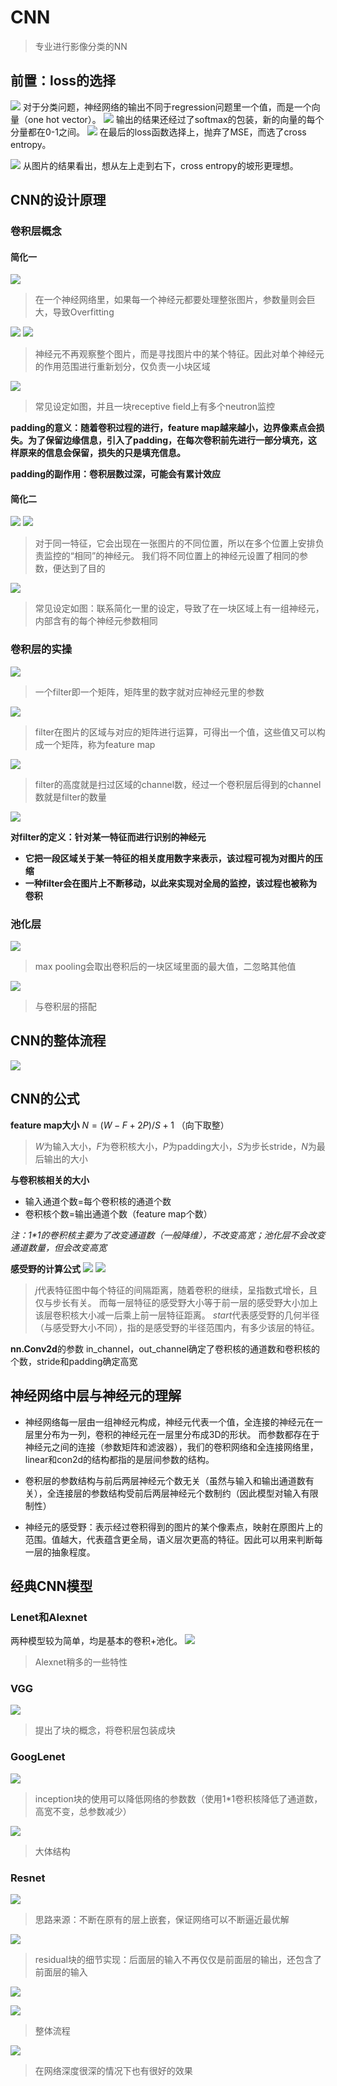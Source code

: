 # CNN
> 专业进行影像分类的NN
## 前置：loss的选择
![](https://raw.githubusercontent.com/vamossaka/mypic/main/Snipaste_2024-03-07_14-12-28.png)
对于分类问题，神经网络的输出不同于regression问题里一个值，而是一个向量（one hot vector）。
![](https://raw.githubusercontent.com/vamossaka/mypic/main/Snipaste_2024-03-07_14-13-48.png)
输出的结果还经过了softmax的包装，新的向量的每个分量都在0-1之间。
![](https://raw.githubusercontent.com/vamossaka/mypic/main/Snipaste_2024-03-07_14-24-15.png)
在最后的loss函数选择上，抛弃了MSE，而选了cross entropy。

![](https://raw.githubusercontent.com/vamossaka/mypic/main/Snipaste_2024-03-07_14-24-58.png)
从图片的结果看出，想从左上走到右下，cross entropy的坡形更理想。
## CNN的设计原理
### 卷积层概念
#### 简化一
![](https://raw.githubusercontent.com/vamossaka/mypic/main/Snipaste_2024-03-07_19-03-35.png)
> 在一个神经网络里，如果每一个神经元都要处理整张图片，参数量则会巨大，导致Overfitting

![](https://raw.githubusercontent.com/vamossaka/mypic/main/Snipaste_2024-03-07_19-07-42.png)
![](https://raw.githubusercontent.com/vamossaka/mypic/main/Snipaste_2024-03-07_18-55-53.png)
> 神经元不再观察整个图片，而是寻找图片中的某个特征。因此对单个神经元的作用范围进行重新划分，仅负责一小块区域

![](https://raw.githubusercontent.com/vamossaka/mypic/main/Snipaste_2024-03-07_18-57-12.png)
> 常见设定如图，并且一块receptive field上有多个neutron监控

**padding的意义：随着卷积过程的进行，feature map越来越小，边界像素点会损失。为了保留边缘信息，引入了padding，在每次卷积前先进行一部分填充，这样原来的信息会保留，损失的只是填充信息。**

**padding的副作用：卷积层数过深，可能会有累计效应**

#### 简化二
![](https://raw.githubusercontent.com/vamossaka/mypic/main/Snipaste_2024-03-07_19-19-12.png)
![](https://raw.githubusercontent.com/vamossaka/mypic/main/Snipaste_2024-03-07_18-59-40.png)
> 对于同一特征，它会出现在一张图片的不同位置，所以在多个位置上安排负责监控的“相同”的神经元。
我们将不同位置上的神经元设置了相同的参数，便达到了目的

![](https://raw.githubusercontent.com/vamossaka/mypic/main/Snipaste_2024-03-07_19-31-19.png)
> 常见设定如图：联系简化一里的设定，导致了在一块区域上有一组神经元，内部含有的每个神经元参数相同



### 卷积层的实操
![](https://raw.githubusercontent.com/vamossaka/mypic/main/Snipaste_2024-03-07_19-54-45.png)
> 一个filter即一个矩阵，矩阵里的数字就对应神经元里的参数

![](https://raw.githubusercontent.com/vamossaka/mypic/main/Snipaste_2024-03-07_19-51-34.png)
> filter在图片的区域与对应的矩阵进行运算，可得出一个值，这些值又可以构成一个矩阵，称为feature map 

![](https://raw.githubusercontent.com/vamossaka/mypic/main/Snipaste_2024-03-07_19-47-59.png)
> filter的高度就是扫过区域的channel数，经过一个卷积层后得到的channel数就是filter的数量

![](https://raw.githubusercontent.com/vamossaka/mypic/main/Snipaste_2024-03-07_19-49-36.png)




**对filter的定义：针对某一特征而进行识别的神经元**
- **它把一段区域关于某一特征的相关度用数字来表示，该过程可视为对图片的压缩**
- **一种filter会在图片上不断移动，以此来实现对全局的监控，该过程也被称为卷积**

### 池化层
![](https://raw.githubusercontent.com/vamossaka/mypic/main/Snipaste_2024-03-07_20-20-48.png)
> max pooling会取出卷积后的一块区域里面的最大值，二忽略其他值

![](https://raw.githubusercontent.com/vamossaka/mypic/main/Snipaste_2024-03-07_20-21-40.png)
> 与卷积层的搭配

## CNN的整体流程
![](https://raw.githubusercontent.com/vamossaka/mypic/main/Snipaste_2024-03-07_20-22-17.png)

## CNN的公式
**feature map大小**
$N=(W-F+2P)/S+1$   （向下取整）
> $W$为输入大小，$F$为卷积核大小，$P$为padding大小，$S$为步长stride，$N$为最后输出的大小

**与卷积核相关的大小**
- 输入通道个数=每个卷积核的通道个数
- 卷积核个数=输出通道个数（feature map个数）

*注：1\*1的卷积核主要为了改变通道数（一般降维），不改变高宽；池化层不会改变通道数量，但会改变高宽*

**感受野的计算公式**
![](https://raw.githubusercontent.com/vamossaka/mypic/main/微信图片_20240401192808.jpg)
![](https://raw.githubusercontent.com/vamossaka/mypic/main/微信图片_20240401192818.jpg)
> $j$代表特征图中每个特征的间隔距离，随着卷积的继续，呈指数式增长，且仅与步长有关。
而每一层特征的感受野大小等于前一层的感受野大小加上该层卷积核大小减一后乘上前一层特征距离。
$start$代表感受野的几何半径（与感受野大小不同），指的是感受野的半径范围内，有多少该层的特征。


**nn.Conv2d**的参数
in_channel，out_channel确定了卷积核的通道数和卷积核的个数，stride和padding确定高宽


## 神经网络中层与神经元的理解
- 神经网络每一层由一组神经元构成，神经元代表一个值，全连接的神经元在一层里分布为一列，卷积的神经元在一层里分布成3D的形状。
而参数都存在于神经元之间的连接（参数矩阵和滤波器），我们的卷积网络和全连接网络里，linear和con2d的结构都指的是层间参数的结构。

- 卷积层的参数结构与前后两层神经元个数无关（虽然与输入和输出通道数有关），全连接层的参数结构受前后两层神经元个数制约（因此模型对输入有限制性）

- 神经元的感受野：表示经过卷积得到的图片的某个像素点，映射在原图片上的范围。值越大，代表蕴含更全局，语义层次更高的特征。因此可以用来判断每一层的抽象程度。


## 经典CNN模型
### Lenet和Alexnet
两种模型较为简单，均是基本的卷积+池化。
![](https://raw.githubusercontent.com/vamossaka/mypic/main/Snipaste_2024-03-18_19-37-24.png)
> Alexnet稍多的一些特性

### VGG
![](https://raw.githubusercontent.com/vamossaka/mypic/main/Snipaste_2024-03-18_19-51-21.png)
> 提出了块的概念，将卷积层包装成块 

### GoogLenet
![](https://raw.githubusercontent.com/vamossaka/mypic/main/Snipaste_2024-03-18_18-36-15.png)
> inception块的使用可以降低网络的参数数（使用1*1卷积核降低了通道数，高宽不变，总参数减少）

![](https://raw.githubusercontent.com/vamossaka/mypic/main/Snipaste_2024-03-18_18-37-13.png)
> 大体结构

### Resnet
![](https://raw.githubusercontent.com/vamossaka/mypic/main/Snipaste_2024-03-18_17-24-44.png)
> 思路来源：不断在原有的层上嵌套，保证网络可以不断逼近最优解


![](https://raw.githubusercontent.com/vamossaka/mypic/main/Snipaste_2024-03-18_18-57-37.png)
> residual块的细节实现：后面层的输入不再仅仅是前面层的输出，还包含了前面层的输入

![](https://raw.githubusercontent.com/vamossaka/mypic/main/Snipaste_2024-03-18_19-18-30.png)

![](https://raw.githubusercontent.com/vamossaka/mypic/main/Snipaste_2024-03-18_19-19-13.png)
> 整体流程

![](https://raw.githubusercontent.com/vamossaka/mypic/main/Snipaste_2024-03-18_17-24-05.png)
> 在网络深度很深的情况下也有很好的效果

